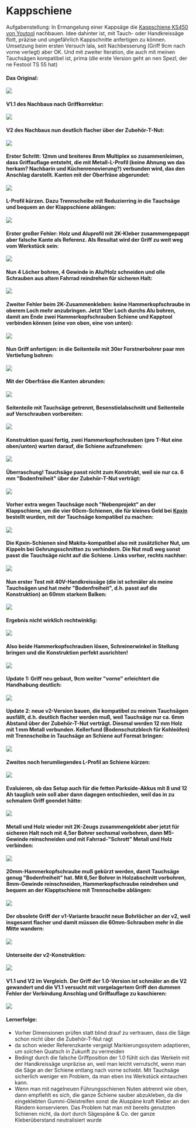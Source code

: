 # Kappschiene

Aufgabenstellung: In Ermangelung einer Kappsäge die [Kappschiene KS450 von Youtool](https://www.youtool.de/epages/0c1502f0-2260-469b-9d8e-7af47a46af8a.sf/de_DE/?ObjectPath=/Shops/0c1502f0-2260-469b-9d8e-7af47a46af8a/Products/KS450) nachbauen. Idee dahinter ist, mit Tauch- oder Handkreissäge flott, präzise und ungefährlich Kappschnitte anfertigen zu können. Umsetzung beim ersten Versuch lala, seit Nachbesserung (Griff 9cm nach vorne verlegt) aber OK. Und mit zweiter Iteration, die auch mit meinen Tauchsägen kompatibel ist, prima (die erste Version geht an nen Spezl, der ne Festool TS 55 hat)

#### Das Original:

![](000.png)

#### V1.1 des Nachbaus nach Griffkorrektur:

![](018.jpg)

#### V2 des Nachbaus nun deutlich flacher über der Zubehör-T-Nut:

![](026.jpg)

#### Erster Schritt: 12mm und breiteres 8mm Multiplex so zusammenleimen, dass Griffauflage entsteht, die mit Metall-L-Profil (keine Ahnung wo das herkam? Nachbarin und Küchenrenovierung?) verbunden wird, das den Anschlag darstellt. Kanten mit der Oberfräse abgerundet:

![](001.jpg)

#### L-Profil kürzen. Dazu Trennscheibe mit Reduzierring in die Tauchsäge und bequem an der Klappschiene ablängen:

![](002.jpg)

#### Erster großer Fehler: Holz und Aluprofil mit 2K-Kleber zusammengepappt aber falsche Kante als Referenz. Als Resultat wird der Griff zu weit weg vom Werkstück sein:

![](016.jpg)

#### Nun 4 Löcher bohren, 4 Gewinde in Alu/Holz schneiden und olle Schrauben aus altem Fahrrad reindrehen für sicheren Halt:

![](003.jpg)

#### Zweiter Fehler beim 2K-Zusammenkleben: keine Hammerkopfschraube in oberem Loch mehr anzubringen. Jetzt 10er Loch durchs Alu bohren, damit am Ende zwei Hammerkopfschrauben Schiene und Kapptool verbinden können (eine von oben, eine von unten):

![](004.jpg)

#### Nun Griff anfertigen: in die Seitenteile mit 30er Forstnerbohrer paar mm Vertiefung bohren:

![](007.jpg)

#### Mit der Oberfräse die Kanten abrunden:

![](008.jpg)

#### Seitenteile mit Tauchsäge getrennt, Besenstielabschnitt und Seitenteile auf Verschrauben vorbereiten:

![](009.jpg)

#### Konstruktion quasi fertig, zwei Hammerkopfschrauben (pro T-Nut eine oben/unten) warten darauf, die Schiene aufzunehmen:

![](010.jpg)

#### Überraschung! Tauchsäge passt nicht zum Konstrukt, weil sie nur ca. 6 mm "Bodenfreiheit" über der Zubehör-T-Nut verträgt:

![](011.jpg)

#### Vorher extra wegen Tauchsäge noch "Nebenprojekt" an der Klappschiene, um die vier 60cm-Schienen, die für kleines Geld bei [Kpxin](https://www.temu.com/de/kpxin-m-5895206725547.html?goods_id=601101123161584) bestellt wurden, mit der Tauchsäge kompatibel zu machen:

![](005.jpg)

#### Die Kpxin-Schienen sind Makita-kompatibel also mit zusätzlicher Nut, um Kippeln bei Gehrungsschnitten zu verhindern. Die Nut muß weg sonst passt die Tauchsäge nicht auf die Schiene. Links vorher, rechts nachher:

![](006.jpg)

#### Nun erster Test mit 40V-Handkreissäge (die ist schmäler als meine Tauchsägen und hat mehr "Bodenfreiheit", d.h. passt auf die Konstruktion) an 60mm starkem Balken:

![](012.jpg)

#### Ergebnis nicht wirklich rechtwinklig:

![](013.jpg)

#### Also beide Hammerkopfschrauben lösen, Schreinerwinkel in Stellung bringen und die Konstruktion perfekt ausrichten!

![](015.jpg)

#### Update 1: Griff neu gebaut, 9cm weiter "vorne" erleichtert die Handhabung deutlich:

![](017.jpg)

#### Update 2: neue v2-Version bauen, die kompatibel zu meinen Tauchsägen ausfällt, d.h. deutlich flacher werden muß, weil Tauchsäge nur ca. 6mm Abstand über der Zubehör-T-Nut verträgt. Diesmal werden 12 mm Holz mit 1 mm Metall verbunden. Kellerfund (Bodenschutzblech für Kohleöfen) mit Trennscheibe in Tauchsäge an Schiene auf Format bringen:

![](019.jpg)

#### Zweites noch herumliegendes L-Profil an Schiene kürzen:

![](020.jpg)

#### Evaluieren, ob das Setup auch für die fetten Parkside-Akkus mit 8 und 12 Ah tauglich sein soll aber dann dagegen entschieden, weil das in zu schmalem Griff geendet hätte:

![](021.jpg)

#### Metall und Holz wieder mit 2K-Zeugs zusammengeklebt aber jetzt für sicheren Halt noch mit 4,5er Bohrer sechsmal vorbohren, dann M5-Gewinde reinschneiden und mit Fahrrad-"Schrott" Metall und Holz verbinden:

![](022.jpg)

#### 20mm-Hammerkopfschraube muß gekürzt werden, damit Tauchsäge genug "Bodenfreiheit" hat. Mit 6,5er Bohrer in Holzabschnitt vorbohren, 8mm-Gewinde reinschneiden, Hammerkopfschraube reindrehen und bequem an der Klapptschiene mit Trennscheibe ablängen:

![](023.jpg)

#### Der obsolete Griff der v1-Variante braucht neue Bohrlöcher an der v2, weil insgesamt flacher und damit müssen die 60mm-Schrauben mehr in die Mitte wandern:

![](024.jpg)

#### Unterseite der v2-Konstruktion:

![](025.jpg)

#### V1.1 und V2 im Vergleich. Der Griff der 1.0-Version ist schmäler an die V2 gewandert und die V1.1 versucht mit vorgelagertem Griff den dummen Fehler der Verbindung Anschlag und Griffauflage zu kaschieren:

![](027.jpg)

#### Lernerfolge:

  * Vorher Dimensionen prüfen statt blind drauf zu vertrauen, dass die Säge schon nicht über die Zubehör-T-Nut ragt
  * da schon wieder Referenzkante vergeigt Markierungssystem adaptieren, um solchen Quatsch in Zukunft zu vermeiden
  * Bedingt durch die falsche Griffposition der 1.0 fühlt sich das Werkeln mit der Handkreissäge unpräzise an, weil man leicht verrutscht, wenn man die Säge an der Schiene entlang nach vorne schiebt. Mit Tauchsäge sicherlich weniger ein Problem, da man eben ins Werkstück eintauchen kann.
  * Wenn man mit nagelneuen Führungsschienen Nuten abtrennt wie oben, dann empfiehlt es sich, die ganze Schiene sauber abzukleben, da die eingeklebten Gummi-Gleistreifen sonst die Aluspäne kraft Kleber an den Rändern konservieren. Das Problem hat man mit bereits genutzten Schienen nicht, da dort durch Sägespäne & Co. der ganze Kleberüberstand neutralisiert wurde
